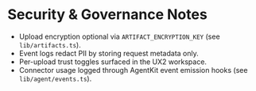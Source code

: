 # Security & Governance Notes

- Upload encryption optional via `ARTIFACT_ENCRYPTION_KEY` (see `lib/artifacts.ts`).
- Event logs redact PII by storing request metadata only.
- Per-upload trust toggles surfaced in the UX2 workspace.
- Connector usage logged through AgentKit event emission hooks (see `lib/agent/events.ts`).
